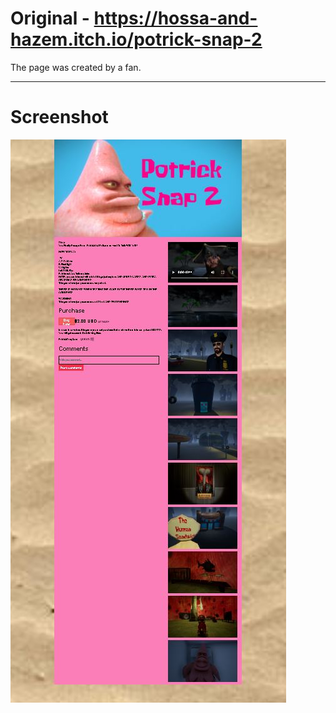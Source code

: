 # Original - https://hossa-and-hazem.itch.io/potrick-snap-2

The page was created by a fan.
<hr>
<h1>Screenshot</h1>
<img src="ss.JPG">
